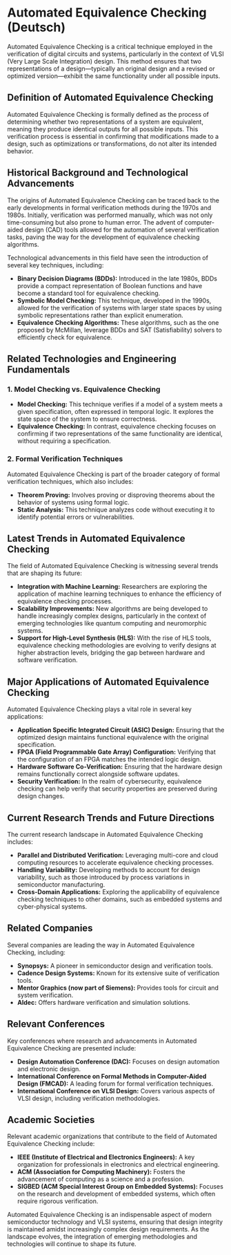 # Automated Equivalence Checking (Deutsch)

Automated Equivalence Checking is a critical technique employed in the verification of digital circuits and systems, particularly in the context of VLSI (Very Large Scale Integration) design. This method ensures that two representations of a design—typically an original design and a revised or optimized version—exhibit the same functionality under all possible inputs. 

## Definition of Automated Equivalence Checking

Automated Equivalence Checking is formally defined as the process of determining whether two representations of a system are equivalent, meaning they produce identical outputs for all possible inputs. This verification process is essential in confirming that modifications made to a design, such as optimizations or transformations, do not alter its intended behavior.

## Historical Background and Technological Advancements

The origins of Automated Equivalence Checking can be traced back to the early developments in formal verification methods during the 1970s and 1980s. Initially, verification was performed manually, which was not only time-consuming but also prone to human error. The advent of computer-aided design (CAD) tools allowed for the automation of several verification tasks, paving the way for the development of equivalence checking algorithms.

Technological advancements in this field have seen the introduction of several key techniques, including:

- **Binary Decision Diagrams (BDDs):** Introduced in the late 1980s, BDDs provide a compact representation of Boolean functions and have become a standard tool for equivalence checking.
- **Symbolic Model Checking:** This technique, developed in the 1990s, allowed for the verification of systems with larger state spaces by using symbolic representations rather than explicit enumeration.
- **Equivalence Checking Algorithms:** These algorithms, such as the one proposed by McMillan, leverage BDDs and SAT (Satisfiability) solvers to efficiently check for equivalence.

## Related Technologies and Engineering Fundamentals

### 1. Model Checking vs. Equivalence Checking

- **Model Checking:** This technique verifies if a model of a system meets a given specification, often expressed in temporal logic. It explores the state space of the system to ensure correctness.
- **Equivalence Checking:** In contrast, equivalence checking focuses on confirming if two representations of the same functionality are identical, without requiring a specification.

### 2. Formal Verification Techniques

Automated Equivalence Checking is part of the broader category of formal verification techniques, which also includes:

- **Theorem Proving:** Involves proving or disproving theorems about the behavior of systems using formal logic.
- **Static Analysis:** This technique analyzes code without executing it to identify potential errors or vulnerabilities.

## Latest Trends in Automated Equivalence Checking

The field of Automated Equivalence Checking is witnessing several trends that are shaping its future:

- **Integration with Machine Learning:** Researchers are exploring the application of machine learning techniques to enhance the efficiency of equivalence checking processes.
- **Scalability Improvements:** New algorithms are being developed to handle increasingly complex designs, particularly in the context of emerging technologies like quantum computing and neuromorphic systems.
- **Support for High-Level Synthesis (HLS):** With the rise of HLS tools, equivalence checking methodologies are evolving to verify designs at higher abstraction levels, bridging the gap between hardware and software verification.

## Major Applications of Automated Equivalence Checking

Automated Equivalence Checking plays a vital role in several key applications:

- **Application Specific Integrated Circuit (ASIC) Design:** Ensuring that the optimized design maintains functional equivalence with the original specification.
- **FPGA (Field Programmable Gate Array) Configuration:** Verifying that the configuration of an FPGA matches the intended logic design.
- **Hardware Software Co-Verification:** Ensuring that the hardware design remains functionally correct alongside software updates.
- **Security Verification:** In the realm of cybersecurity, equivalence checking can help verify that security properties are preserved during design changes.

## Current Research Trends and Future Directions

The current research landscape in Automated Equivalence Checking includes:

- **Parallel and Distributed Verification:** Leveraging multi-core and cloud computing resources to accelerate equivalence checking processes.
- **Handling Variability:** Developing methods to account for design variability, such as those introduced by process variations in semiconductor manufacturing.
- **Cross-Domain Applications:** Exploring the applicability of equivalence checking techniques to other domains, such as embedded systems and cyber-physical systems.

## Related Companies

Several companies are leading the way in Automated Equivalence Checking, including:

- **Synopsys:** A pioneer in semiconductor design and verification tools.
- **Cadence Design Systems:** Known for its extensive suite of verification tools.
- **Mentor Graphics (now part of Siemens):** Provides tools for circuit and system verification.
- **Aldec:** Offers hardware verification and simulation solutions.

## Relevant Conferences

Key conferences where research and advancements in Automated Equivalence Checking are presented include:

- **Design Automation Conference (DAC):** Focuses on design automation and electronic design.
- **International Conference on Formal Methods in Computer-Aided Design (FMCAD):** A leading forum for formal verification techniques.
- **International Conference on VLSI Design:** Covers various aspects of VLSI design, including verification methodologies.

## Academic Societies

Relevant academic organizations that contribute to the field of Automated Equivalence Checking include:

- **IEEE (Institute of Electrical and Electronics Engineers):** A key organization for professionals in electronics and electrical engineering.
- **ACM (Association for Computing Machinery):** Fosters the advancement of computing as a science and a profession.
- **SIGBED (ACM Special Interest Group on Embedded Systems):** Focuses on the research and development of embedded systems, which often require rigorous verification.

Automated Equivalence Checking is an indispensable aspect of modern semiconductor technology and VLSI systems, ensuring that design integrity is maintained amidst increasingly complex design requirements. As the landscape evolves, the integration of emerging methodologies and technologies will continue to shape its future.